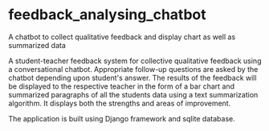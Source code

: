 # feedback_analysing_chatbot
A chatbot to collect qualitative feedback and display chart as well as summarized data

A student-teacher feedback system for collective qualitative feedback using a conversational chatbot. Appropriate follow-up questions are asked by the chatbot depending upon student's answer. The results of the feedback will be displayed to the respective teacher in the form of a bar chart and summarized paragraphs of all the students data using a text summarization algorithm. It displays both the strengths and areas of improvement.

The application is built using Django framework and sqlite database.



